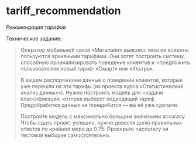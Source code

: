 # tariff_recommendation

_Рекомендация тарифов_

Техническое задание:

> Оператор мобильной связи «Мегалайн» выяснил: многие клиенты пользуются архивными тарифами. Они хотят построить систему, способную проанализировать поведение клиентов и >предложить пользователям новый тариф: «Смарт» или «Ультра».
>
> В вашем распоряжении данные о поведении клиентов, которые уже перешли на эти тарифы (из проекта курса «Статистический анализ данных»). Нужно построить модель для >задачи классификации, которая выберет подходящий тариф. Предобработка данных не понадобится — вы её уже сделали.
>
> Постройте модель с максимально большим значением accuracy. Чтобы сдать проект успешно, нужно довести долю правильных ответов по крайней мере до 0.75. Проверьте >accuracy на тестовой выборке самостоятельно.
